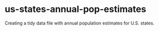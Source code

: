 # us-states-annual-pop-estimates
Creating a tidy data file with annual population estimates for U.S. states.
